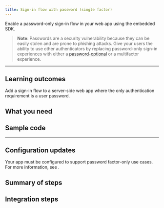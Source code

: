 ```yaml
---
title: Sign-in flow with password (single factor)
---
```


<ApiLifecycle access="ie" />

Enable a password-only sign-in flow in your web app using the embedded SDK.

> **Note**: Passwords are a security vulnerability because they can be easily stolen and are prone to phishing attacks. Give your users the ability to use other authenticators by replacing password-only sign-in experiences with either a [password-optional](https://developer.okta.com/docs/guides/pwd-optional-overview) or a multifactor experience.

<StackSnippet snippet="pwdoptionalusecase" />

---

## Learning outcomes

Add a sign-in flow to a server-side web app where the only authentication requirement is a user password.

## What you need

<StackSnippet snippet="whatyouneed" />

## Sample code

<StackSnippet snippet="samplecode" />

---

## Configuration updates

Your app must be configured to support password factor-only use cases. For more information, see <StackSnippet snippet="configureyourapp" inline />.

## Summary of steps

<StackSnippet snippet="summaryofsteps" />

## Integration steps

<StackSnippet snippet="integrationsteps" />

<StackSnippet snippet="getuserprofile" />
